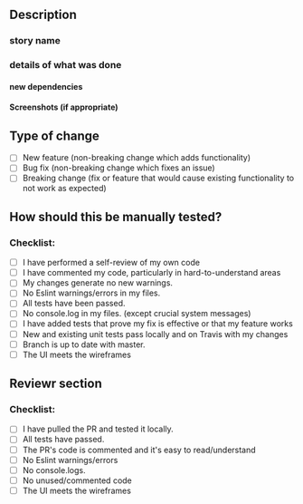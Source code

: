 <!-- PR onwer section -->
## Description

### story name
<!-- what the user story/issue title  -->
<!-- link to that user story  Fixes/Relates #<issue number> -->

### details of what was done
<!-- add a description of what was done -->

#### new dependencies
 <!-- list any dependencies that installed/required and what they are for -->

#### Screenshots (if appropriate)
<!-- Add screenshots for the UI -->

## Type of change

<!-- Please delete options that are not relevant. -->
- [ ] New feature (non-breaking change which adds functionality)
- [ ] Bug fix (non-breaking change which fixes an issue)
- [ ] Breaking change (fix or feature that would cause existing functionality to not work as expected)

## How should this be manually tested?
<!-- Please describe how to test/examine these changes manually, what front-end route to navigate/visit to view the changes. -->


### Checklist:

- [ ] I have performed a self-review of my own code
- [ ] I have commented my code, particularly in hard-to-understand areas
- [ ] My changes generate no new warnings.
- [ ] No Eslint warnings/errors in my files.
- [ ] All tests have been passed.
- [ ] No console.log in my files. (except crucial system messages)
- [ ] I have added tests that prove my fix is effective or that my feature works
- [ ] New and existing unit tests pass locally and on Travis with my changes
- [ ] Branch is up to date with master.
- [ ] The UI meets the wireframes

<!-- PR reviewr/s section -->
## Reviewr section

### Checklist:

- [ ] I have pulled the PR and tested it locally.
- [ ] All tests have passed.
- [ ] The PR's code is commented and it's easy to read/understand
- [ ] No Eslint warnings/errors
- [ ] No console.logs.
- [ ] No unused/commented code
- [ ] The UI meets the wireframes